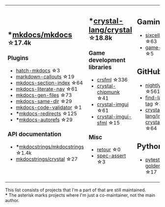 <table><tr><td>

## **\***[mkdocs/mkdocs](https://github.com/mkdocs/mkdocs) <sup>☆17.4k</sup>

### Plugins

* [hatch-mkdocs](https://github.com/mkdocs/hatch-mkdocs) ☆3
* [markdown-callouts](https://github.com/oprypin/markdown-callouts) ☆19
* [mkdocs-section-index](https://github.com/oprypin/mkdocs-section-index) ☆64
* [mkdocs-literate-nav](https://github.com/oprypin/mkdocs-literate-nav) ☆61
* [mkdocs-gen-files](https://github.com/oprypin/mkdocs-gen-files) ☆73
* [mkdocs-same-dir](https://github.com/oprypin/mkdocs-same-dir) ☆29
* [mkdocs-code-validator](https://github.com/oprypin/mkdocs-code-validator) ☆1
* **\***[mkdocs-redirects](https://github.com/mkdocs/mkdocs-redirects) ☆125
* **\***[mkdocs-autorefs](https://github.com/mkdocstrings/autorefs) ☆29

### API documentation

* **\***[mkdocstrings/mkdocstrings](https://github.com/mkdocstrings/mkdocstrings) ☆1.4k
* [mkdocstrings/crystal](https://github.com/mkdocstrings/crystal) ☆27

</td><td>

## **\***[crystal-lang/crystal](https://github.com/crystal-lang/crystal) <sup>☆18.8k</sup>

### Game development libraries

* [crsfml](https://github.com/oprypin/crsfml) ☆336
* [crystal-chipmunk](https://github.com/oprypin/crystal-chipmunk) ☆41
* [crystal-imgui](https://github.com/oprypin/crystal-imgui) ☆61
* [crystal-imgui-sfml](https://github.com/oprypin/crystal-imgui-sfml) ☆15

### Misc

* [retour](https://github.com/oprypin/retour) ☆0
* [spec-assert](https://github.com/oprypin/spec-assert) ☆3
  
&nbsp;

</td><td>

## Gaming

* [sixcells](https://github.com/oprypin/sixcells) ☆63
* [game-bots](https://github.com/oprypin/game-bots) ☆5

## GitHub

* [nightly.link](https://github.com/oprypin/nightly.link) ☆561
* [find-latest-tag](https://github.com/oprypin/find-latest-tag) ☆30
* [crystal-lang/install-crystal](https://github.com/crystal-lang/install-crystal) ☆64

## Python

* [pytest-golden](https://github.com/oprypin/pytest-golden) ☆17

</tr></table>

This list consists of projects that I'm a part of that are still maintained.  
**\*** The asterisk marks projects where I'm just a co-maintainer, not the main author.
